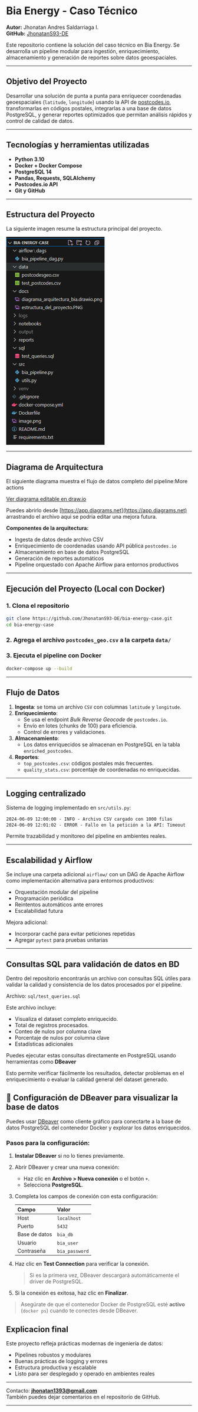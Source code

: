 # Bia Energy - Caso Técnico

**Autor:** Jhonatan Andres Saldarriaga I.  
**GitHub:** [JhonatanS93-DE](https://github.com/JhonatanS93-DE)

Este repositorio contiene la solución del caso técnico en Bia Energy. Se desarrolla un pipeline modular para ingestión, enriquecimiento, almacenamiento y generación de reportes sobre datos geoespaciales.

---

## Objetivo del Proyecto

Desarrollar una solución de punta a punta para enriquecer coordenadas geoespaciales (`latitude`, `longitude`) usando la API de [postcodes.io](https://postcodes.io), transformarlas en códigos postales, integrarlas a una base de datos PostgreSQL, y generar reportes optimizados que permitan análisis rápidos y control de calidad de datos.

---

## Tecnologías y herramientas utilizadas

- **Python 3.10**
- **Docker + Docker Compose**
- **PostgreSQL 14**
- **Pandas, Requests, SQLAlchemy**
- **Postcodes.io API**
- **Git y GitHub**

---

## Estructura del Proyecto

La siguiente imagen resume la estructura principal del proyecto.

![Estructura del Proyecto](docs/estructura_del_proyecto.PNG)


---

## Diagrama de Arquitectura

El siguiente diagrama muestra el flujo de datos completo del pipeline:More actions

[Ver diagrama editable en draw.io](docs/diagrama_arquitectura_bia.drawio.png)

Puedes abrirlo desde [https://app.diagrams.net](https://app.diagrams.net) arrastrando el archivo aqui se podria editar una mejora futura.

**Componentes de la arquitectura:**
- Ingesta de datos desde archivo CSV
- Enriquecimiento de coordenadas usando API pública `postcodes.io`
- Almacenamiento en base de datos PostgreSQL
- Generación de reportes automáticos
- Pipeline orquestado con Apache Airflow para entornos productivos

---

## Ejecución del Proyecto (Local con Docker)

### 1. Clona el repositorio

```bash
git clone https://github.com/JhonatanS93-DE/bia-energy-case.git
cd bia-energy-case
```

### 2. Agrega el archivo `postcodes_geo.csv` a la carpeta `data/`

### 3. Ejecuta el pipeline con Docker

```bash
docker-compose up --build
```

---

## Flujo de Datos

1. **Ingesta**: se toma un archivo `CSV` con columnas `latitude` y `longitude`.
2. **Enriquecimiento**:  
   - Se usa el endpoint *Bulk Reverse Geocode* de `postcodes.io`.
   - Envío en lotes (chunks de 100) para eficiencia.
   - Control de errores y validaciones.
3. **Almacenamiento**:  
   - Los datos enriquecidos se almacenan en PostgreSQL en la tabla `enriched_postcodes`.
4. **Reportes**:
   - `top_postcodes.csv`: códigos postales más frecuentes.
   - `quality_stats.csv`: porcentaje de coordenadas no enriquecidas.

---

## Logging centralizado

Sistema de logging implementado en `src/utils.py`:

```
2024-06-09 12:00:00 - INFO - Archivo CSV cargado con 1000 filas
2024-06-09 12:01:02 - ERROR - Fallo en la petición a la API: Timeout
```

Permite trazabilidad y monitoreo del pipeline en ambientes reales.

---

## Escalabilidad y Airflow

Se incluye una carpeta adicional `airflow/` con un DAG de Apache Airflow como implementación alternativa para entornos productivos:

- Orquestación modular del pipeline
- Programación periódica
- Reintentos automáticos ante errores
- Escalabilidad futura

Mejora adicional:  
- Incorporar caché para evitar peticiones repetidas  
- Agregar `pytest` para pruebas unitarias

---

## Consultas SQL para validación de datos en BD

Dentro del repositorio encontrarás un archivo con consultas SQL útiles para validar la calidad y consistencia de los datos procesados por el pipeline.

Archivo: `sql/test_queries.sql`

Este archivo incluye:

- Visualiza el dataset completo enriquecido.
- Total de registros procesados.
- Conteo de nulos por columna clave
- Porcentaje de nulos por columna clave
- Estadísticas adicionales

Puedes ejecutar estas consultas directamente en PostgreSQL usando herramientas como **DBeaver**

Esto permite verificar fácilmente los resultados, detectar problemas en el enriquecimiento o evaluar la calidad general del dataset generado.

## 🧩 Configuración de DBeaver para visualizar la base de datos

Puedes usar [DBeaver](https://dbeaver.io/download/) como cliente gráfico para conectarte a la base de datos PostgreSQL del contenedor Docker y explorar los datos enriquecidos.

### Pasos para la configuración:

1. **Instalar DBeaver** si no lo tienes previamente.
2. Abrir DBeaver y crear una nueva conexión:

   - Haz clic en **Archivo > Nueva conexión** o el botón `+`.
   - Selecciona **PostgreSQL**.

3. Completa los campos de conexión con esta configuración:

   | Campo              | Valor                      |
   |--------------------|----------------------------|
   | Host               | `localhost`                |
   | Puerto             | `5432`                     |
   | Base de datos      | `bia_db`                   |
   | Usuario            | `bia_user`                 |
   | Contraseña         | `bia_password`             |

4. Haz clic en **Test Connection** para verificar la conexión.

   > Si es la primera vez, DBeaver descargará automáticamente el driver de PostgreSQL.

5. Si la conexión es exitosa, haz clic en **Finalizar**.

> Asegúrate de que el contenedor Docker de PostgreSQL esté **activo** (`docker ps`) cuando te conectes desde DBeaver.


## Explicacion final

Este proyecto refleja prácticas modernas de ingeniería de datos:
- Pipelines robustos y modulares
- Buenas prácticas de logging y errores
- Estructura productiva y escalable
- Listo para ser desplegado y operado en ambientes reales

---

Contacto: **jhonatan1393@gmail.com**  
También puedes dejar comentarios en el repositorio de GitHub.

---